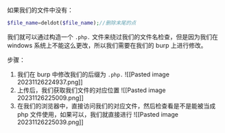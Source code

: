 如果我们的文件中没有：
 ```php
 $file_name=deldot($file_name);//删除末尾的点
```
我们就可以通过构造一个 `.php.` 文件来绕过我们的文件名检查，但是因为我们在 windows 系统上不能这么更改，所以我们需要在我们的 burp 上进行修改。

步骤：
1. 我们在 burp 中修改我们的后缀为 `.php.`
![[Pasted image 20231126224937.png]]
2. 上传后，我们获取我们文件的对应位置
![[Pasted image 20231126225009.png]]
3. 在我们的浏览器中，直接访问我们的对应文件，然后检查看是不是能被当成 php 文件使用，如果可以，我们就直接进行
![[Pasted image 20231126225039.png]]
